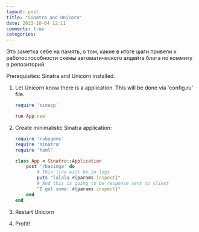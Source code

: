 ```yaml
---
layout: post
title: "Sinatra and Unicorn"
date: 2013-10-04 12:11
comments: true
categories: 
---
```


Это заметка себе на память, о том, какие в итоге шаги привели к работоспособности схемы автоматического апдейта блога по коммиту в репозиторий.

Prerequisites: Sinatra and Unicorn installed.

1. Let Unicorn know there is a application. This will be done via 'config.ru' file.

    ``` ruby
    require 'sinapp'

    run App.new
    ```

2. Create minimalistic Sinatra application:

    ``` ruby
    require 'rubygems'
    require 'sinatra'
    require 'haml'

    class App < Sinatra::Application 
        post '/bazinga' do
            # This line will be in logs
            puts "lalala #{params.inspect}"
            # And this is going to be response sent to client
            "I got some: #{params.inspect}"
        end
    end
    ```

3. Restart Unicorn
4. Profit!

